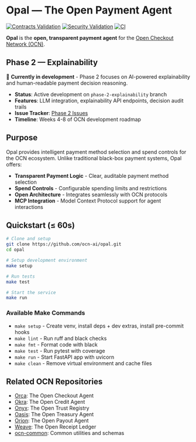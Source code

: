 # Opal — The Open Payment Agent

[![Contracts Validation](https://github.com/ocn-ai/opal/actions/workflows/contracts.yml/badge.svg)](https://github.com/ocn-ai/opal/actions/workflows/contracts.yml)
[![Security Validation](https://github.com/ocn-ai/opal/actions/workflows/security.yml/badge.svg)](https://github.com/ocn-ai/opal/actions/workflows/security.yml)
[![CI](https://github.com/ocn-ai/opal/actions/workflows/ci.yml/badge.svg)](https://github.com/ocn-ai/opal/actions/workflows/ci.yml)

**Opal** is the **open, transparent payment agent** for the [Open Checkout Network (OCN)](https://github.com/ocn-ai/ocn-common).

## Phase 2 — Explainability

🚧 **Currently in development** - Phase 2 focuses on AI-powered explainability and human-readable payment decision reasoning.

- **Status**: Active development on `phase-2-explainability` branch
- **Features**: LLM integration, explainability API endpoints, decision audit trails
- **Issue Tracker**: [Phase 2 Issues](https://github.com/ahsanazmi1/opal/issues?q=is%3Aopen+is%3Aissue+label%3Aphase-2)
- **Timeline**: Weeks 4-8 of OCN development roadmap

## Purpose

Opal provides intelligent payment method selection and spend controls for the OCN ecosystem. Unlike traditional black-box payment systems, Opal offers:

- **Transparent Payment Logic** - Clear, auditable payment method selection
- **Spend Controls** - Configurable spending limits and restrictions
- **Open Architecture** - Integrates seamlessly with OCN protocols
- **MCP Integration** - Model Context Protocol support for agent interactions

## Quickstart (≤ 60s)

```bash
# Clone and setup
git clone https://github.com/ocn-ai/opal.git
cd opal

# Setup development environment
make setup

# Run tests
make test

# Start the service
make run
```

### Available Make Commands

- `make setup` - Create venv, install deps + dev extras, install pre-commit hooks
- `make lint` - Run ruff and black checks
- `make fmt` - Format code with black
- `make test` - Run pytest with coverage
- `make run` - Start FastAPI app with uvicorn
- `make clean` - Remove virtual environment and cache files

## Related OCN Repositories

- [Orca](https://github.com/ocn-ai/orca): The Open Checkout Agent
- [Okra](https://github.com/ocn-ai/okra): The Open Credit Agent
- [Onyx](https://github.com/ocn-ai/onyx): The Open Trust Registry
- [Oasis](https://github.com/ocn-ai/oasis): The Open Treasury Agent
- [Orion](https://github.com/ocn-ai/orion): The Open Payout Agent
- [Weave](https://github.com/ocn-ai/weave): The Open Receipt Ledger
- [ocn-common](https://github.com/ocn-ai/ocn-common): Common utilities and schemas
